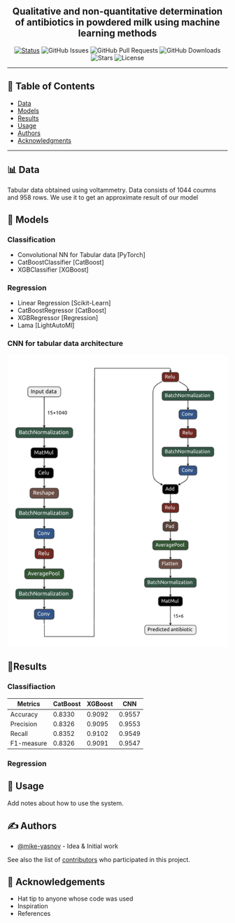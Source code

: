 <h2 align="center">
Qualitative and non-quantitative determination of antibiotics in powdered milk using machine learning methods</h3>
<div align="center">

[![Status](https://img.shields.io/badge/status-active-success.svg)]()
![GitHub Issues](https://img.shields.io/github/issues/mike-yasnov/detecting_antibiotics.svg)
![GitHub Pull Requests](https://img.shields.io/github/issues-pr/mike-yasnov/detecting_antibiotics.svg)
![GitHub Downloads](https://img.shields.io/github/downloads/mike-yasnov/detecting_antibiotics/total.svg)
![Stars](https://img.shields.io/github/stars/mike-yasnov/detecting_antibiotics.svg)
![License](https://img.shields.io/badge/license-MIT-blue.svg)

</div>

---


## 📝 Table of Contents

- [Data](#data)
- [Models](#models)
- [Results](#results)
- [Usage](#usage)
- [Authors](#authors)
- [Acknowledgments](#acknowledgement)

---

## 📊 Data <a name = "data"></a>

Tabular data obtained using voltammetry. Data consists of 1044 coumns and 958 rows. We use it to get an approximate result of our model

## 🧨 Models <a name = "models"></a>

### Classification 
- Convolutional NN for Tabular data [PyTorch]
- CatBoostClassifier  [CatBoost]
- XGBClassifier [XGBoost]

### Regression
- Linear Regression [Scikit-Learn]
- CatBoostRegressor [CatBoost]
- XGBRegressor [Regression]
- Lama [LightAutoMl]

### CNN for tabular data architecture 
![CNN Architecture](https://github.com/mike-yasnov/antibiotics-detection/blob/main/imgs/CNN-architecture.png?raw=true)


## 🏁Results <a name = "results"></a>
### Classifiaction
| Metrics    | CatBoost      | XGBoost    | CNN      |
| ---------- | ------------- | ---------- | -------- |
| Accuracy   | 0.8330        | 0.9092     | 0.9557   |
| Precision  | 0.8326        | 0.9095     | 0.9553   |
| Recall     | 0.8352        | 0.9102     | 0.9549   |
| F1-measure | 0.8326        | 0.9091     | 0.9547   |

 

### Regression

## 🎈 Usage <a name="usage"></a>

Add notes about how to use the system.


## ✍️ Authors <a name = "authors"></a>

- [@mike-yasnov](https://github.com/mike-yasnov) - Idea & Initial work

See also the list of [contributors](https://github.com/kylelobo/The-Documentation-Compendium/contributors) who participated in this project.

## 🎉 Acknowledgements <a name = "acknowledgement"></a>

- Hat tip to anyone whose code was used
- Inspiration
- References
